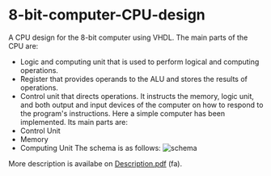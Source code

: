 # 8-bit-computer-CPU-design
A CPU design for the 8-bit computer using VHDL.
The main parts of the CPU are:

* Logic and computing unit that is used to perform logical and computing operations.
* َRegister that provides operands to the ALU and stores the results of operations.
* Control unit that directs operations. It instructs the memory, logic unit, and both output and input devices of the computer on how to respond to the program's instructions.
Here a simple computer has been implemented. Its main parts are:
* Control Unit
* Memory
* Computing Unit
The schema is as follows:
![schema](https://github.com/nikimajidifard/8-bit-computer-CPU-design/assets/56204470/f93e985f-4e6c-4723-aa2f-3efe3b2c5f9f)

More description is availabe on [Description.pdf](https://github.com/nikimajidifard/8-bit-computer-CPU-design/files/12773108/Description.pdf) (fa).







